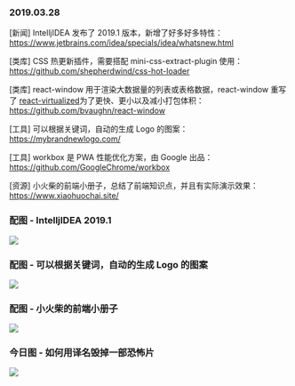 ### 2019.03.28

[新闻] IntelljIDEA 发布了 2019.1 版本，新增了好多好多特性：<https://www.jetbrains.com/idea/specials/idea/whatsnew.html>

[类库] CSS 热更新插件，需要搭配 mini-css-extract-plugin 使用：<https://github.com/shepherdwind/css-hot-loader>

[类库] react-window 用于渲染大数据量的列表或表格数据，react-window 重写了 [react-virtualized](https://github.com/bvaughn/react-virtualized)为了更快、更小以及减小打包体积：<https://github.com/bvaughn/react-window>

[工具] 可以根据关键词，自动的生成 Logo 的图案：<https://mybrandnewlogo.com/>

[工具] workbox 是 PWA 性能优化方案，由 Google 出品：<https://github.com/GoogleChrome/workbox>

[资源] 小火柴的前端小册子，总结了前端知识点，并且有实际演示效果：<https://www.xiaohuochai.site/>

### 配图 - IntelljIDEA 2019.1 
![](https://www.jetbrains.com/idea/whatsnew/img/2019.1/ThemeDarkPurple.png)

### 配图 - 可以根据关键词，自动的生成 Logo 的图案
![](https://ws1.sinaimg.cn/large/62bfa70bly1g1ihojlwthj226u15utpz.jpg)

### 配图 - 小火柴的前端小册子
![](https://pic.xiaohuochai.site/blog/HTTP_network1.jpg)

### 今日图 - 如何用译名毁掉一部恐怖片
![](https://user-gold-cdn.xitu.io/2019/3/28/169c24ba86d9d55f?imageView2/2/w/800/q/100)
